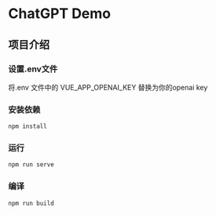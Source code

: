 # ChatGPT Demo

## 项目介绍

### 设置.env文件
将.env 文件中的 VUE_APP_OPENAI_KEY 替换为你的openai key

### 安装依赖
```bash
npm install
```

### 运行
```bash
npm run serve
```

### 编译
```bash
npm run build
```

